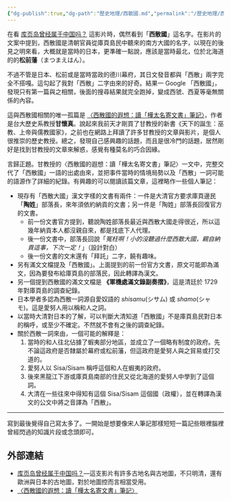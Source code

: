 ```yaml
---
{"dg-publish":true,"dg-path":"歷史地理/西散國.md","permalink":"/歷史地理/西散國/","title":"西散大國","tags":["西散國","庫頁島","樺太島","窟說","骨嵬","甘懷真"]}
---
```



在看 [库页岛曾经属于中国吗？](https://www.youtube.com/watch?v=OR6ZS0q5fH8) 這影片時，偶然看到「**西散國**」這名字。在影片的文案中提到，西散國是清朝官員從庫頁島民中聽來的南方大國的名字，以現在的後見之明來看，大概就是當時的日本，更準確一點說，應該是當時最北，位於北海道的的**松前藩**（まつまえはん）。

不過不管是日本、松前或是當時當政的德川幕府，其日文發音都與「西散」兩字完全不搭嘎。這勾起了我對「西散」二字由來的好奇。結果一 Google 「西散國」，發現只有第一篇與之相關，後面的搜尋結果就完全跑掉，變成西虢、西夏等毫無關係的內容。

這與西散國相關的唯一孤篇是 [〈西散國的遐想：讀「樺太名寄文書」筆記〉](https://homepage.ntu.edu.tw/~kan/sisamnayoro.html)，作者是台大歷史系教授**甘懷真**。說起來我前天才剛買了甘教授的新書《天下的誕生：巫教、上帝與儒教國家》，之前也在網路上拜讀了許多甘教授的文章與影片，是個人很推崇的歷史教授。總之，發現自己感興趣的話題，而且是很冷門的話題，居然剛好是找到甘教授的文章來解惑，感覺有種莫名的巧合因緣。

言歸正題。甘教授的〈西散國的遐想：讀「樺太名寄文書」筆記〉一文中，完整交代了「西散國」一語的出處由來，並把事件當時的情境局勢以及「西散」一詞可能的語源作了詳細的紀錄。有興趣的可以閱讀該篇文章，這裡略作一些個人筆記：

- 現存有「西散大國」漢文字樣的文書有兩件：一件是大清官方要求庫頁邊民「**陶姓**」部落長，來年須依約納貢的文書；另一件是「陶姓」部落長回復官方的文書。
	- 前一份文書官方提到，聽說陶姓部落長最近與西散大國走得很近，所以這幾年納貢本人都沒親自來，都是找底下人代理。
	- 後一份文書中，部落長回說「*冤枉啊！小的沒聽過什麼西散大國，親自納貢這事，下次一定！*」（設計對白）
	- 後一份文書的文末還有「拜託」二字，饒有趣味。
- 另有滿文文檔提及「西散國」。上面提到的前一份官方文書，原文可能即為滿文，因為要發布給庫頁島的部落民，因此轉譯為漢文。
- 另一個提到西散國的滿文文檔是 **《軍機處滿文錄副奏摺》**，這是清廷於 1729 年對庫頁島的調查紀錄。
- 日本學者多認為西散一詞源自愛奴語的 *shisamu*(シサム) 或 *shamo*(シャモ)。這是愛努人用以稱和人之詞。
- 以當時大清對日本的了解，可以判斷大清知道「西散國」不是庫頁島民對日本的稱呼，或至少不確定。不然就不會有之後的調查紀錄。
- 關於西散一詞來由，一個可能的解釋是：
	1. 當時的和人往北佔據了蝦夷部分地區，並成立了一個略有制度的政府。先不論這政府是否隸屬於幕府或松前藩，但這政府是愛努人與之貿易或打交道的。
	2. 愛努人以 Sisa/Sisam 稱呼這個和人在蝦夷的政府。
	3. 後來黑龍江下游或庫頁島南部的住民又從北海道的愛努人中學到了這個詞。
	4. 大清在一些往來中得知有這個 Sisa/Sisam 這個國（政權），並在轉譯為漢文的公文中將之音譯為「西散」。

----

寫到最後覺得自己寫太多了。一開始是想要像宋人筆記那樣短短一篇記些眼裡腦裡曾經閃過的知識片段或念頭即可。

## 外部連結

- [库页岛曾经属于中国吗？](https://www.youtube.com/watch?v=OR6ZS0q5fH8)—這支影片有許多古地名與古地圖，不只明清，還有歐洲與日本的古地圖，對於地圖控而言相當受用。
- [〈西散國的遐想：讀「樺太名寄文書」筆記〉](https://homepage.ntu.edu.tw/~kan/sisamnayoro.html)